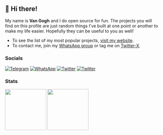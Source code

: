 ## 👋 Hi there!

My name is **Van Gogh** and I do open source for fun.
The projects you will find on this profile are just random things I've built at one point or another to make my life easier.
Hopefully they can be useful to you as well!

- To see the list of my most popular projects, [visit my website](https://vangh.org/).
- To contact me, join my [WhatsApp group](https://Suki.vangh.org) or tag me on [Twitter-X](https://x.com/IniVanGogh).

### Socials

[![Telegram](https://img.shields.io/badge/Telegram-1DA1F2?style=for-the-badge&logo=rss&logoColor=white)](https://t.me/IniVanGogh)
[![WhatsApp](https://img.shields.io/badge/WhatsApp-009700?style=for-the-badge&logo=whatsapp&logoColor=white)](https://wa.me/50768888888)
[![Twitter](https://img.shields.io/badge/X-000000?style=for-the-badge&logo=x&logoColor=white)](https://x.com/IniVanGogh)
[![Twitter](https://img.shields.io/badge/Instagram-ff993f?style=for-the-badge&logo=instagram&logoColor=white)](https://instagram.com/07.5.01)

### Stats

<div>
  <img height="135px" src="https://github-readme-stats.vercel.app/api?username=DS6&theme=nord&show_icons=true&hide_title=true&hide_border=true&hide_rank=true&include_all_commits=true&count_private=true&line_height=21">
  <img height="135px" src="https://github-readme-stats.vercel.app/api/top-langs/?username=DS6&theme=nord&&hide_title=true&hide_border=true&layout=compact&langs_count=8">
</div>
